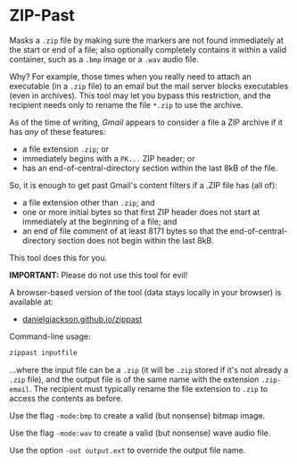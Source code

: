 # ZIP-Past

Masks a `.zip` file by making sure the markers are not found immediately at the start or end of a file; also optionally completely contains it within a valid container, such as a `.bmp` image or a `.wav` audio file. <!-- Additionally, it can use a less common format (extended local headers) for each file. -->

Why? For example, those times when you really need to attach an executable (in a `.zip` file) to an email but the mail server blocks executables (even in archives). This tool may let you bypass this restriction, and the recipient needs only to rename the file `*.zip` to use the archive.

As of the time of writing, *Gmail* appears to consider a file a ZIP archive if it has *any* of these features:

  * a file extension `.zip`; or
  * immediately begins with a `PK...` ZIP header; or
  * has an end-of-central-directory section within the last 8kB of the file.

So, it is enough to get past Gmail's content filters if a .ZIP file has (all of):

  * a file extension other than `.zip`; and
  * one or more initial bytes so that first ZIP header does not start at immediately at the beginning of a file; and
  * an end of file comment of at least 8171 bytes so that the end-of-central-directory section does not begin within the last 8kB.

This tool does this for you.

**IMPORTANT:** Please do not use this tool for evil!

A browser-based version of the tool (data stays locally in your browser) is available at:

* [danielgjackson.github.io/zippast](https://danielgjackson.github.io/zippast/)

Command-line usage:

```bash
zippast inputfile
```

...where the input file can be a `.zip` (it will be `.zip` stored if it's not already a `.zip` file), and the output file is of the same name with the extension `.zip-email`. The recipient must typically rename the file extension to `.zip` to access the contents as before.

Use the flag `-mode:bmp` to create a valid (but nonsense) bitmap image.  

Use the flag `-mode:wav` to create a valid (but nonsense) wave audio file.

Use the option `-out output.ext` to override the output file name.
